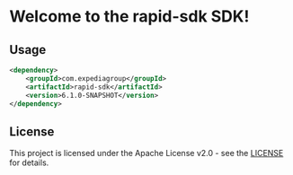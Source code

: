 # Welcome to the rapid-sdk SDK!

## Usage
```xml
<dependency>
    <groupId>com.expediagroup</groupId>
    <artifactId>rapid-sdk</artifactId>
    <version>6.1.0-SNAPSHOT</version>
</dependency>
```

## License

This project is licensed under the Apache License v2.0 - see the [LICENSE](LICENSE) for details.
